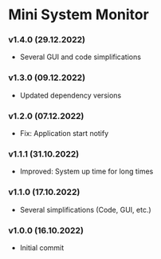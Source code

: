 # Mini System Monitor

### v1.4.0 (29.12.2022)
  * Several GUI and code simplifications

### v1.3.0 (09.12.2022)
  * Updated dependency versions

### v1.2.0 (07.12.2022)
  * Fix: Application start notify

### v1.1.1 (31.10.2022)
  * Improved: System up time for long times

### v1.1.0 (17.10.2022)
  * Several simplifications (Code, GUI, etc.)

### v1.0.0 (16.10.2022)
  * Initial commit

